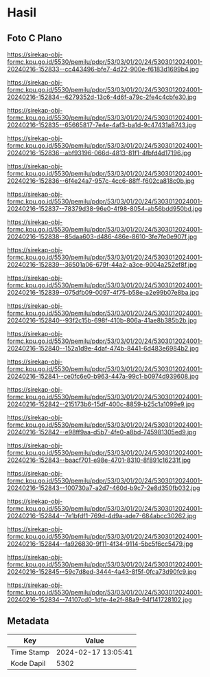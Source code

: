 # Hasil

## Foto C Plano

https://sirekap-obj-formc.kpu.go.id/5530/pemilu/pdpr/53/03/01/20/24/5303012024001-20240216-152833--cc443496-bfe7-4d22-900e-f6183d1699b4.jpg

https://sirekap-obj-formc.kpu.go.id/5530/pemilu/pdpr/53/03/01/20/24/5303012024001-20240216-152834--6279352d-13c6-4d6f-a79c-2fe4c4cbfe30.jpg

https://sirekap-obj-formc.kpu.go.id/5530/pemilu/pdpr/53/03/01/20/24/5303012024001-20240216-152835--65665817-7e4e-4af3-ba1d-9c47431a8743.jpg

https://sirekap-obj-formc.kpu.go.id/5530/pemilu/pdpr/53/03/01/20/24/5303012024001-20240216-152836--abf93196-066d-4813-81f1-4fbfd4d17196.jpg

https://sirekap-obj-formc.kpu.go.id/5530/pemilu/pdpr/53/03/01/20/24/5303012024001-20240216-152836--6f4e24a7-957c-4cc6-88ff-f602ca818c0b.jpg

https://sirekap-obj-formc.kpu.go.id/5530/pemilu/pdpr/53/03/01/20/24/5303012024001-20240216-152837--78379d38-96e0-4f98-8054-ab56bdd950bd.jpg

https://sirekap-obj-formc.kpu.go.id/5530/pemilu/pdpr/53/03/01/20/24/5303012024001-20240216-152838--85daa603-d486-486e-8610-3fe7fe0e907f.jpg

https://sirekap-obj-formc.kpu.go.id/5530/pemilu/pdpr/53/03/01/20/24/5303012024001-20240216-152839--36501a06-679f-44a2-a3ce-9004a252ef8f.jpg

https://sirekap-obj-formc.kpu.go.id/5530/pemilu/pdpr/53/03/01/20/24/5303012024001-20240216-152839--075dfb09-0097-4f75-b58e-a2e99b07e8ba.jpg

https://sirekap-obj-formc.kpu.go.id/5530/pemilu/pdpr/53/03/01/20/24/5303012024001-20240216-152840--93f2c15b-698f-410b-806a-41ae8b385b2b.jpg

https://sirekap-obj-formc.kpu.go.id/5530/pemilu/pdpr/53/03/01/20/24/5303012024001-20240216-152840--152a1d9e-4daf-474b-8441-6d483e6984b2.jpg

https://sirekap-obj-formc.kpu.go.id/5530/pemilu/pdpr/53/03/01/20/24/5303012024001-20240216-152841--ce0fc6e0-b963-447a-99c1-b0974d939608.jpg

https://sirekap-obj-formc.kpu.go.id/5530/pemilu/pdpr/53/03/01/20/24/5303012024001-20240216-152842--215173b6-15df-400c-8859-b25c1a1099e9.jpg

https://sirekap-obj-formc.kpu.go.id/5530/pemilu/pdpr/53/03/01/20/24/5303012024001-20240216-152842--e98ff9aa-d5b7-4fe0-a8bd-745981305ed9.jpg

https://sirekap-obj-formc.kpu.go.id/5530/pemilu/pdpr/53/03/01/20/24/5303012024001-20240216-152843--baacf701-e98e-4701-8310-8f891c16231f.jpg

https://sirekap-obj-formc.kpu.go.id/5530/pemilu/pdpr/53/03/01/20/24/5303012024001-20240216-152843--100730a7-a2d7-460d-b9c7-2e8d350fb032.jpg

https://sirekap-obj-formc.kpu.go.id/5530/pemilu/pdpr/53/03/01/20/24/5303012024001-20240216-152844--7e1bfdf1-769d-4d9a-ade7-684abcc30262.jpg

https://sirekap-obj-formc.kpu.go.id/5530/pemilu/pdpr/53/03/01/20/24/5303012024001-20240216-152844--fa926830-9f11-4f34-9114-5bc5f6cc5479.jpg

https://sirekap-obj-formc.kpu.go.id/5530/pemilu/pdpr/53/03/01/20/24/5303012024001-20240216-152845--59c7d8ed-3444-4a43-8f5f-0fca73d90fc9.jpg

https://sirekap-obj-formc.kpu.go.id/5530/pemilu/pdpr/53/03/01/20/24/5303012024001-20240216-152834--74107cd0-1dfe-4e2f-88a9-94f141728102.jpg


## Metadata

| Key        | Value               |
| ---------- | ------------------- |
| Time Stamp | 2024-02-17 13:05:41 |
| Kode Dapil | 5302                |




